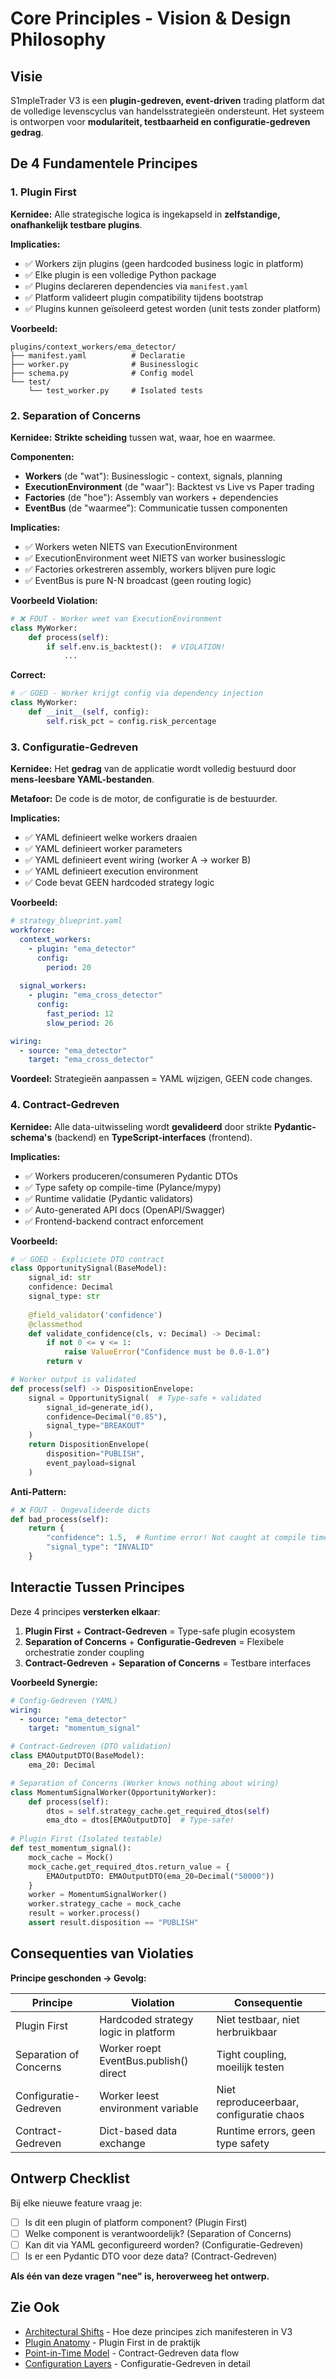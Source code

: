 # Core Principles - Vision & Design Philosophy

## Visie

S1mpleTrader V3 is een **plugin-gedreven, event-driven** trading platform dat de volledige levenscyclus van handelsstrategieën ondersteunt. Het systeem is ontworpen voor **modulariteit, testbaarheid en configuratie-gedreven gedrag**.

## De 4 Fundamentele Principes

### 1. Plugin First

**Kernidee:** Alle strategische logica is ingekapseld in **zelfstandige, onafhankelijk testbare plugins**.

**Implicaties:**
- ✅ Workers zijn plugins (geen hardcoded business logic in platform)
- ✅ Elke plugin is een volledige Python package
- ✅ Plugins declareren dependencies via `manifest.yaml`
- ✅ Platform valideert plugin compatibility tijdens bootstrap
- ✅ Plugins kunnen geïsoleerd getest worden (unit tests zonder platform)

**Voorbeeld:**
```
plugins/context_workers/ema_detector/
├── manifest.yaml          # Declaratie
├── worker.py              # Businesslogic
├── schema.py              # Config model
└── test/
    └── test_worker.py     # Isolated tests
```

### 2. Separation of Concerns

**Kernidee:** **Strikte scheiding** tussen wat, waar, hoe en waarmee.

**Componenten:**
- **Workers** (de "wat"): Businesslogic - context, signals, planning
- **ExecutionEnvironment** (de "waar"): Backtest vs Live vs Paper trading
- **Factories** (de "hoe"): Assembly van workers + dependencies
- **EventBus** (de "waarmee"): Communicatie tussen componenten

**Implicaties:**
- ✅ Workers weten NIETS van ExecutionEnvironment
- ✅ ExecutionEnvironment weet NIETS van worker businesslogic
- ✅ Factories orkestreren assembly, workers blijven pure logic
- ✅ EventBus is pure N-N broadcast (geen routing logic)

**Voorbeeld Violation:**
```python
# ❌ FOUT - Worker weet van ExecutionEnvironment
class MyWorker:
    def process(self):
        if self.env.is_backtest():  # VIOLATION!
            ...
```

**Correct:**
```python
# ✅ GOED - Worker krijgt config via dependency injection
class MyWorker:
    def __init__(self, config):
        self.risk_pct = config.risk_percentage
```

### 3. Configuratie-Gedreven

**Kernidee:** Het **gedrag** van de applicatie wordt volledig bestuurd door **mens-leesbare YAML-bestanden**.

**Metafoor:** De code is de motor, de configuratie is de bestuurder.

**Implicaties:**
- ✅ YAML definieert welke workers draaien
- ✅ YAML definieert worker parameters
- ✅ YAML definieert event wiring (worker A → worker B)
- ✅ YAML definieert execution environment
- ✅ Code bevat GEEN hardcoded strategy logic

**Voorbeeld:**
```yaml
# strategy_blueprint.yaml
workforce:
  context_workers:
    - plugin: "ema_detector"
      config:
        period: 20
  
  signal_workers:
    - plugin: "ema_cross_detector"
      config:
        fast_period: 12
        slow_period: 26

wiring:
  - source: "ema_detector"
    target: "ema_cross_detector"
```

**Voordeel:** Strategieën aanpassen = YAML wijzigen, GEEN code changes.

### 4. Contract-Gedreven

**Kernidee:** Alle data-uitwisseling wordt **gevalideerd** door strikte **Pydantic-schema's** (backend) en **TypeScript-interfaces** (frontend).

**Implicaties:**
- ✅ Workers produceren/consumeren Pydantic DTOs
- ✅ Type safety op compile-time (Pylance/mypy)
- ✅ Runtime validatie (Pydantic validators)
- ✅ Auto-generated API docs (OpenAPI/Swagger)
- ✅ Frontend-backend contract enforcement

**Voorbeeld:**
```python
# ✅ GOED - Expliciete DTO contract
class OpportunitySignal(BaseModel):
    signal_id: str
    confidence: Decimal
    signal_type: str
    
    @field_validator('confidence')
    @classmethod
    def validate_confidence(cls, v: Decimal) -> Decimal:
        if not 0 <= v <= 1:
            raise ValueError("Confidence must be 0.0-1.0")
        return v

# Worker output is validated
def process(self) -> DispositionEnvelope:
    signal = OpportunitySignal(  # Type-safe + validated
        signal_id=generate_id(),
        confidence=Decimal("0.85"),
        signal_type="BREAKOUT"
    )
    return DispositionEnvelope(
        disposition="PUBLISH",
        event_payload=signal
    )
```

**Anti-Pattern:**
```python
# ❌ FOUT - Ongevalideerde dicts
def bad_process(self):
    return {
        "confidence": 1.5,  # Runtime error! Not caught at compile time
        "signal_type": "INVALID"
    }
```

## Interactie Tussen Principes

Deze 4 principes **versterken elkaar**:

1. **Plugin First** + **Contract-Gedreven** = Type-safe plugin ecosystem
2. **Separation of Concerns** + **Configuratie-Gedreven** = Flexibele orchestratie zonder coupling
3. **Contract-Gedreven** + **Separation of Concerns** = Testbare interfaces

**Voorbeeld Synergie:**
```yaml
# Config-Gedreven (YAML)
wiring:
  - source: "ema_detector"
    target: "momentum_signal"
```

```python
# Contract-Gedreven (DTO validation)
class EMAOutputDTO(BaseModel):
    ema_20: Decimal

# Separation of Concerns (Worker knows nothing about wiring)
class MomentumSignalWorker(OpportunityWorker):
    def process(self):
        dtos = self.strategy_cache.get_required_dtos(self)
        ema_dto = dtos[EMAOutputDTO]  # Type-safe!
        
# Plugin First (Isolated testable)
def test_momentum_signal():
    mock_cache = Mock()
    mock_cache.get_required_dtos.return_value = {
        EMAOutputDTO: EMAOutputDTO(ema_20=Decimal("50000"))
    }
    worker = MomentumSignalWorker()
    worker.strategy_cache = mock_cache
    result = worker.process()
    assert result.disposition == "PUBLISH"
```

## Consequenties van Violaties

**Principe geschonden → Gevolg:**

| Principe | Violation | Consequentie |
|----------|-----------|--------------|
| Plugin First | Hardcoded strategy logic in platform | Niet testbaar, niet herbruikbaar |
| Separation of Concerns | Worker roept EventBus.publish() direct | Tight coupling, moeilijk testen |
| Configuratie-Gedreven | Worker leest environment variable | Niet reproduceerbaar, configuratie chaos |
| Contract-Gedreven | Dict-based data exchange | Runtime errors, geen type safety |

## Ontwerp Checklist

Bij elke nieuwe feature vraag je:

- [ ] Is dit een plugin of platform component? (Plugin First)
- [ ] Welke component is verantwoordelijk? (Separation of Concerns)
- [ ] Kan dit via YAML geconfigureerd worden? (Configuratie-Gedreven)
- [ ] Is er een Pydantic DTO voor deze data? (Contract-Gedreven)

**Als één van deze vragen "nee" is, heroverweeg het ontwerp.**

## Zie Ook

- [Architectural Shifts](ARCHITECTURAL_SHIFTS.md) - Hoe deze principes zich manifesteren in V3
- [Plugin Anatomy](PLUGIN_ANATOMY.md) - Plugin First in de praktijk
- [Point-in-Time Model](POINT_IN_TIME_MODEL.md) - Contract-Gedreven data flow
- [Configuration Layers](CONFIGURATION_LAYERS.md) - Configuratie-Gedreven in detail
